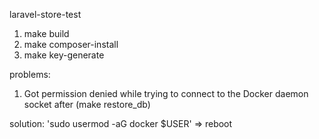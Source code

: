 laravel-store-test

1. make build
2. make composer-install
3. make key-generate



problems:

1. Got permission denied while trying to connect to the Docker daemon socket after (make restore_db)

solution: 'sudo usermod -aG docker $USER' => reboot